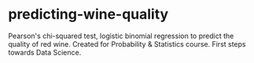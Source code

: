 # predicting-wine-quality
Pearson's chi-squared test, logistic binomial regression to predict the quality of red wine. Created for Probability & Statistics course. First steps towards Data Science.
